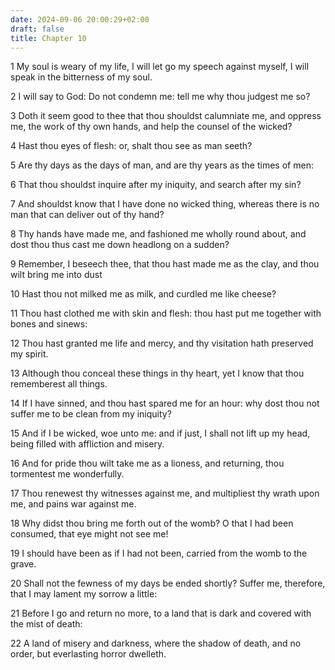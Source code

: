 ```yaml
---
date: 2024-09-06 20:00:29+02:00
draft: false
title: Chapter 10
---
```




1 My soul is weary of my life, I will let go my speech against myself, I will speak in the bitterness of my soul.

2 I will say to God: Do not condemn me: tell me why thou judgest me so?

3 Doth it seem good to thee that thou shouldst calumniate me, and oppress me, the work of thy own hands, and help the counsel of the wicked?

4 Hast thou eyes of flesh: or, shalt thou see as man seeth?

5 Are thy days as the days of man, and are thy years as the times of men:

6 That thou shouldst inquire after my iniquity, and search after my sin?

7 And shouldst know that I have done no wicked thing, whereas there is no man that can deliver out of thy hand?

8 Thy hands have made me, and fashioned me wholly round about, and dost thou thus cast me down headlong on a sudden?

9 Remember, I beseech thee, that thou hast made me as the clay, and thou wilt bring me into dust

10 Hast thou not milked me as milk, and curdled me like cheese?

11 Thou hast clothed me with skin and flesh: thou hast put me together with bones and sinews:

12 Thou hast granted me life and mercy, and thy visitation hath preserved my spirit.

13 Although thou conceal these things in thy heart, yet I know that thou rememberest all things.

14 If I have sinned, and thou hast spared me for an hour: why dost thou not suffer me to be clean from my iniquity?

15 And if I be wicked, woe unto me: and if just, I shall not lift up my head, being filled with affliction and misery.

16 And for pride thou wilt take me as a lioness, and returning, thou tormentest me wonderfully.

17 Thou renewest thy witnesses against me, and multipliest thy wrath upon me, and pains war against me.

18 Why didst thou bring me forth out of the womb? O that I had been consumed, that eye might not see me!

19 I should have been as if I had not been, carried from the womb to the grave.

20 Shall not the fewness of my days be ended shortly? Suffer me, therefore, that I may lament my sorrow a little:

21 Before I go and return no more, to a land that is dark and covered with the mist of death:

22 A land of misery and darkness, where the shadow of death, and no order, but everlasting horror dwelleth.

